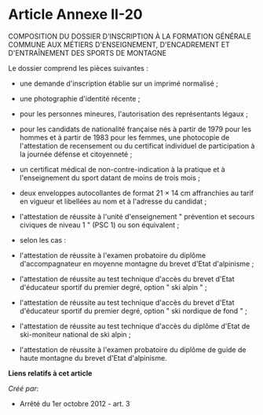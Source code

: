 # Article Annexe II-20

COMPOSITION DU DOSSIER D'INSCRIPTION À LA FORMATION GÉNÉRALE COMMUNE AUX MÉTIERS D'ENSEIGNEMENT, D'ENCADREMENT ET
D'ENTRAÎNEMENT DES SPORTS DE MONTAGNE 

Le dossier comprend les pièces suivantes : 

- une demande d'inscription établie sur un imprimé normalisé ; 

- une photographie d'identité récente ; 

- pour les personnes mineures, l'autorisation des représentants légaux ; 

- pour les candidats de nationalité française nés à partir de 1979 pour les hommes et à partir de 1983 pour les femmes, une
photocopie de l'attestation de recensement ou du certificat individuel de participation à la journée défense et
citoyenneté ; 

- un certificat médical de non-contre-indication à la pratique et à l'enseignement du sport datant de moins de trois mois ; 

- deux enveloppes autocollantes de format 21 × 14 cm affranchies au tarif en vigueur et libellées au nom et à l'adresse du
candidat ; 

- l'attestation de réussite à l'unité d'enseignement " prévention et secours civiques de niveau 1 " (PSC 1) ou son
équivalent ; 

- selon les cas : 

- l'attestation de réussite à l'examen probatoire du diplôme d'accompagnateur en moyenne montagne du brevet d'Etat
d'alpinisme ; 

- l'attestation de réussite au test technique d'accès du brevet d'Etat d'éducateur sportif du premier degré, option " ski
alpin " ; 

- l'attestation de réussite au test technique d'accès du brevet d'Etat d'éducateur sportif du premier degré, option " ski
nordique de fond " ; 

- l'attestation de réussite au test technique d'accès du diplôme d'Etat de ski-moniteur national de ski alpin ; 

- l'attestation de réussite à l'examen probatoire du diplôme de guide de haute montagne du brevet d'Etat d'alpinisme.

**Liens relatifs à cet article**

_Créé par_:

  - Arrêté du 1er octobre 2012 - art. 3
